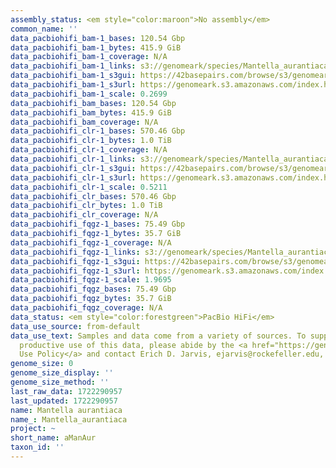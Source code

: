 ```yaml
---
assembly_status: <em style="color:maroon">No assembly</em>
common_name: ''
data_pacbiohifi_bam-1_bases: 120.54 Gbp
data_pacbiohifi_bam-1_bytes: 415.9 GiB
data_pacbiohifi_bam-1_coverage: N/A
data_pacbiohifi_bam-1_links: s3://genomeark/species/Mantella_aurantiaca/aManAur1/genomic_data/pacbio_hifi/<br>
data_pacbiohifi_bam-1_s3gui: https://42basepairs.com/browse/s3/genomeark/species/Mantella_aurantiaca/aManAur1/genomic_data/pacbio_hifi/
data_pacbiohifi_bam-1_s3url: https://genomeark.s3.amazonaws.com/index.html?prefix=species/Mantella_aurantiaca/aManAur1/genomic_data/pacbio_hifi/
data_pacbiohifi_bam-1_scale: 0.2699
data_pacbiohifi_bam_bases: 120.54 Gbp
data_pacbiohifi_bam_bytes: 415.9 GiB
data_pacbiohifi_bam_coverage: N/A
data_pacbiohifi_clr-1_bases: 570.46 Gbp
data_pacbiohifi_clr-1_bytes: 1.0 TiB
data_pacbiohifi_clr-1_coverage: N/A
data_pacbiohifi_clr-1_links: s3://genomeark/species/Mantella_aurantiaca/aManAur1/genomic_data/pacbio_hifi/<br>
data_pacbiohifi_clr-1_s3gui: https://42basepairs.com/browse/s3/genomeark/species/Mantella_aurantiaca/aManAur1/genomic_data/pacbio_hifi/
data_pacbiohifi_clr-1_s3url: https://genomeark.s3.amazonaws.com/index.html?prefix=species/Mantella_aurantiaca/aManAur1/genomic_data/pacbio_hifi/
data_pacbiohifi_clr-1_scale: 0.5211
data_pacbiohifi_clr_bases: 570.46 Gbp
data_pacbiohifi_clr_bytes: 1.0 TiB
data_pacbiohifi_clr_coverage: N/A
data_pacbiohifi_fqgz-1_bases: 75.49 Gbp
data_pacbiohifi_fqgz-1_bytes: 35.7 GiB
data_pacbiohifi_fqgz-1_coverage: N/A
data_pacbiohifi_fqgz-1_links: s3://genomeark/species/Mantella_aurantiaca/aManAur1/genomic_data/pacbio_hifi/<br>
data_pacbiohifi_fqgz-1_s3gui: https://42basepairs.com/browse/s3/genomeark/species/Mantella_aurantiaca/aManAur1/genomic_data/pacbio_hifi/
data_pacbiohifi_fqgz-1_s3url: https://genomeark.s3.amazonaws.com/index.html?prefix=species/Mantella_aurantiaca/aManAur1/genomic_data/pacbio_hifi/
data_pacbiohifi_fqgz-1_scale: 1.9695
data_pacbiohifi_fqgz_bases: 75.49 Gbp
data_pacbiohifi_fqgz_bytes: 35.7 GiB
data_pacbiohifi_fqgz_coverage: N/A
data_status: <em style="color:forestgreen">PacBio HiFi</em>
data_use_source: from-default
data_use_text: Samples and data come from a variety of sources. To support fair and
  productive use of this data, please abide by the <a href="https://genome10k.soe.ucsc.edu/data-use-policies/">Data
  Use Policy</a> and contact Erich D. Jarvis, ejarvis@rockefeller.edu, with any questions.
genome_size: 0
genome_size_display: ''
genome_size_method: ''
last_raw_data: 1722290957
last_updated: 1722290957
name: Mantella aurantiaca
name_: Mantella_aurantiaca
project: ~
short_name: aManAur
taxon_id: ''
---
```

